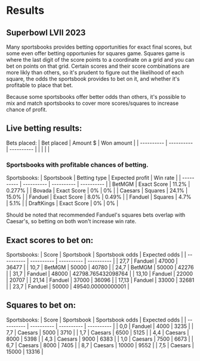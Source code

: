 # Results


## Superbowl LVII 2023
Many sportsbooks provides betting opportunities for exact final scores, but some even offer betting opportunies for squares game. Squares game is where the last digit of the score points to a coordinate on a grid and you can bet on points on that grid. Certain scores and their score combinations are more likly than others, so it's prudent to figure out the likelihood of each square, the odds the sportsbook provides to bet on it, and whether it's profitable to place that bet. 


Because some sportsbooks offer better odds than others, it's possible to mix and match sportsbooks to cover more scores/squares to increase chance of profit.


## Live betting results:
Bets placed: 
| Bet placed | Amount $ | Won amount |
| ---------- | ---------- | ---------- |
|  |  |  |


### Sportsbooks with profitable chances of betting. 
Sportsbooks: 
| Sportsbook | Betting type | Expected profit | Win rate |
| ---------- | ---------- | ---------- | ---------- |
| BetMGM | Exact Score | 11.2% | 0.277% |
| Bovada | Exact Score | 0% | 0% | 
| Caesars | Squares | 24.1% | 15.0% | 
| Fanduel | Exact Score | 8.0% | 0.49% |
| Fanduel | Squares | 4.7% | 5.1% |
| DraftKings | Exact Score | 0% | 0% |

Should be noted that recommended Fanduel's squares bets overlap with Caesar's, so betting on both won't increase win rate.


## Exact scores to bet on:
Sportsbooks: 
| Score | Sportsbook | Sportsbook odds | Expected odds |
| ---------- | ---------- | ---------- | ---------- |
| 27,7 | Fanduel | 47000 | 36477 |
| 10,7 | BetMGM | 50000 | 40780 |
| 24,7 | BetMGM | 50000 | 42276 |
| 31,7 | Fanduel | 48000 | 42798.765432098764 |
| 13,10 | Fanduel | 22000 | 20707 |
| 21,14 | Fanduel | 37000 | 36096 |
| 17,13 | Fanduel | 33000 | 32681 |
| 23,7 | Fanduel | 50000 | 49540.00000000001 |


## Squares to bet on:
Sportsbooks: 
| Score | Sportsbook | Sportsbook odds | Expected odds |
| ---------- | ---------- | ---------- | ---------- |
| 0,0 | Fanduel | 4000 | 3235 |
| 7,7 | Caesars | 5000 | 3710 |
| 1,7 | Caesars | 6500 | 5125 |
| 4,4 | Caesars | 8000 | 5398 |
| 4,3 | Caesars | 9000 | 6383 |
| 1,0 | Caesars | 7500 | 6673 |
| 6,7 | Caesars | 8000 | 7405 |
| 8,7 | Caesars | 10000 | 9552 |
| 7,5 | Caesars | 15000 | 13316 |